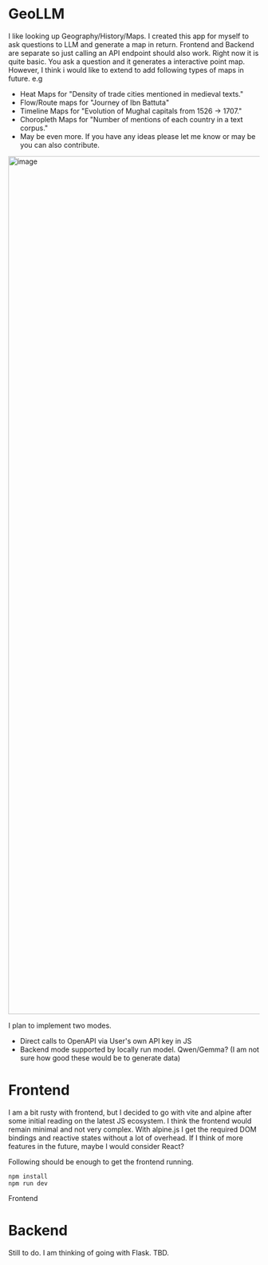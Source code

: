 # GeoLLM 

I like looking up Geography/History/Maps. I created this app for myself to ask questions 
to LLM and generate a map in return. Frontend and Backend are separate so 
just calling an API endpoint should also work. Right now it is quite basic. 
You ask a question and it generates a interactive point map. However, I think
i would like to extend to add following types of maps in future. e.g

- Heat Maps for "Density of trade cities mentioned in medieval texts."
- Flow/Route maps for "Journey of Ibn Battuta"
- Timeline Maps for "Evolution of Mughal capitals from 1526 → 1707."
- Choropleth Maps for "Number of mentions of each country in a text corpus."
- May be even more. If you have any ideas please let me know or may be you can also contribute.

<img width="3432" height="1718" alt="image" src="https://github.com/user-attachments/assets/3cd602ac-fbe8-4d12-80eb-b34f41d16448" />

I plan to implement two modes.

- Direct calls to OpenAPI via User's own API key in JS
- Backend mode supported by locally run model. Qwen/Gemma? (I am not sure how good these would be to generate data)

# Frontend

I am a bit rusty with frontend, but I decided to go with vite and alpine after
some initial reading on the latest JS ecosystem. I think the frontend would 
remain minimal and not very complex. With alpine.js I get the required DOM 
bindings and reactive states without a lot of overhead. If I think of more
features in the future, maybe I would consider React?

Following should be enough to get the frontend running.

    npm install
    npm run dev

Frontend

# Backend

Still to do. I am thinking of going with Flask. TBD.
